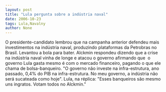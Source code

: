 ```yaml
---
layout: post
title: "Lula pergunta sobre a indústria naval"
date: 2006-10-23
tags: Lula,Navalny
author: None
---
```

O presidente-candidato lembrou que na campanha anterior defendeu mais investimentos na indústria naval, produzindo plataformas da Petrobras no Brasil. Levantou a bola para bater.
Alckmin respondeu dizendo que a crise na indústria naval vinha de longe e atacou o governo afirmando que&nbsp; o governo Lula gasta mesmo é com o mercado financeiro, pagando o que ele chama de bolsa-banqueiro. \"O governo não investe na infra-estrutura, ano passado, 0,4% do PIB na infra-estrutura. No meu governo, a indústria não será sucateada como hoje\".
Lula, na réplica: \"Esses banqueiros são mesmo uns ingratos. Votam todos no Alckmin.\" 